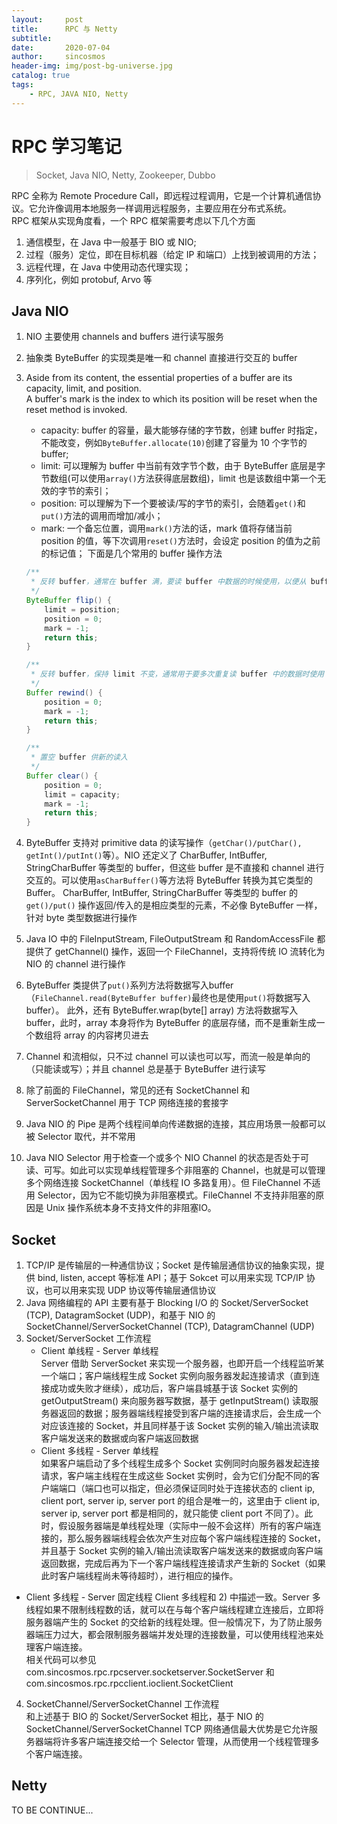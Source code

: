 ```yaml
---
layout:     post
title:      RPC 与 Netty
subtitle:   
date:       2020-07-04
author:     sincosmos
header-img: img/post-bg-universe.jpg
catalog: true
tags:
    - RPC, JAVA NIO, Netty
---  
```


# RPC 学习笔记
> Socket, Java NIO, Netty, Zookeeper, Dubbo  

RPC 全称为 Remote Procedure Call，即远程过程调用，它是一个计算机通信协议。它允许像调用本地服务一样调用远程服务，主要应用在分布式系统。  
RPC 框架从实现角度看，一个 RPC 框架需要考虑以下几个方面
1) 通信模型，在 Java 中一般基于 BIO 或 NIO;  
2) 过程（服务）定位，即在目标机器（给定 IP 和端口）上找到被调用的方法；  
3) 远程代理，在 Java 中使用动态代理实现；  
4) 序列化，例如 protobuf, Arvo 等


## Java NIO
1. NIO 主要使用 channels and buffers 进行读写服务  
2. 抽象类 ByteBuffer 的实现类是唯一和 channel 直接进行交互的 buffer  
3. Aside from its content, the essential properties of a buffer are its capacity, limit, and position.   
   A buffer's mark is the index to which its position will be reset when the reset method is invoked.  
   - capacity: buffer 的容量，最大能够存储的字节数，创建 buffer 时指定，不能改变，例如`ByteBuffer.allocate(10)`创建了容量为 10 个字节的 buffer;
   - limit: 可以理解为 buffer 中当前有效字节个数，由于 ByteBuffer 底层是字节数组(可以使用`array()`方法获得底层数组)，limit 也是该数组中第一个无效的字节的索引；
   - position: 可以理解为下一个要被读/写的字节的索引，会随着`get()`和`put()`方法的调用而增加/减小；
   - mark: 一个备忘位置，调用`mark()`方法的话，mark 值将存储当前 position 的值，等下次调用`reset()`方法时，会设定 position 的值为之前的标记值；
   下面是几个常用的 buffer 操作方法<br/>
   
   ``` java
   /**
    * 反转 buffer，通常在 buffer 满，要读 buffer 中数据的时候使用，以便从 buffer 头部开始读
    */
   ByteBuffer flip() {
       limit = position;
       position = 0;
       mark = -1;
       return this;
   }
   
   /**
    * 反转 buffer，保持 limit 不变，通常用于要多次重复读 buffer 中的数据时使用
    */
   Buffer rewind() {
       position = 0;
       mark = -1;
       return this;
   }
   
   /**
    * 置空 buffer 供新的读入
    */
   Buffer clear() {
       position = 0;
       limit = capacity;
       mark = -1;
       return this;
   }
   ```
   
4. ByteBuffer 支持对 primitive data 的读写操作（`getChar()/putChar(), getInt()/putInt()`等）。NIO 还定义了 CharBuffer, 
   IntBuffer, StringCharBuffer 等类型的 buffer，但这些 buffer 是不直接和 channel 进行交互的。可以使用`asCharBuffer()`等方法将
   ByteBuffer 转换为其它类型的 Buffer。 CharBuffer, IntBuffer, StringCharBuffer 等类型的 buffer 的 `get()/put()` 操作返回/传入的是相应类型的元素，不必像 ByteBuffer 一样，针对 byte 类型数据进行操作
5. Java IO 中的 FileInputStream, FileOutputStream 和 RandomAccessFile 都提供了 getChannel() 操作，返回一个 FileChannel，支持将传统 IO 流转化为 NIO 的 channel 进行操作
6. ByteBuffer 类提供了`put()`系列方法将数据写入buffer（`FileChannel.read(ByteBuffer buffer)`最终也是使用`put()`将数据写入 buffer）。
   此外，还有 ByteBuffer.wrap(byte[] array) 方法将数据写入 buffer，此时，array 本身将作为 ByteBuffer 的底层存储，而不是重新生成一个数组将 array 的内容拷贝进去
7. Channel 和流相似，只不过 channel 可以读也可以写，而流一般是单向的（只能读或写）；并且 channel 总是基于 ByteBuffer 进行读写
8. 除了前面的 FileChannel，常见的还有 SocketChannel 和 ServerSocketChannel 用于 TCP 网络连接的套接字
9. Java NIO 的 Pipe 是两个线程间单向传递数据的连接，其应用场景一般都可以被 Selector 取代，并不常用
10. Java NIO Selector 用于检查一个或多个 NIO Channel 的状态是否处于可读、可写。如此可以实现单线程管理多个非阻塞的 Channel，也就是可以管理多个网络连接 SocketChannel（单线程 IO 多路复用）。但 FileChannel 不适用 Selector，因为它不能切换为非阻塞模式。FileChannel 不支持非阻塞的原因是 Unix 操作系统本身不支持文件的非阻塞IO。
    
    
## Socket
1. TCP/IP 是传输层的一种通信协议；Socket 是传输层通信协议的抽象实现，提供 bind, listen, accept 等标准 API；基于 Sokcet 可以用来实现 TCP/IP 协议，也可以用来实现 UDP 协议等传输层通信协议
2. Java 网络编程的 API 主要有基于 Blocking I/O 的 Socket/ServerSocket (TCP), DatagramSocket (UDP)，和基于 NIO 的 SocketChannel/ServerSocketChannel (TCP), DatagramChannel (UDP)
3. Socket/ServerSocket 工作流程  
   - Client 单线程 - Server 单线程  
   Server 借助 ServerSocket 来实现一个服务器，也即开启一个线程监听某一个端口；客户端线程生成 Socket 实例向服务器发起连接请求（直到连接成功或失败才继续），成功后，客户端县城基于该 Socket 实例的 getOutputStream() 来向服务器写数据，基于 getInputStream() 读取服务器返回的数据；服务器端线程接受到客户端的连接请求后，会生成一个对应该连接的 Socket，并且同样基于该 Socket 实例的输入/输出流读取客户端发送来的数据或向客户端返回数据
   - Client 多线程 - Server 单线程  
	如果客户端启动了多个线程生成多个 Socket 实例同时向服务器发起连接请求，客户端主线程在生成这些 Socket 实例时，会为它们分配不同的客户端端口（端口也可以指定，但必须保证同时处于连接状态的 client ip, client port, server ip, server port 的组合是唯一的，这里由于 client ip, server ip, server port 都是相同的，就只能使 client port 不同了）。此时，假设服务器端是单线程处理（实际中一般不会这样）所有的客户端连接的，那么服务器端线程会依次产生对应每个客户端线程连接的 Socket，并且基于 Socket 实例的输入/输出流读取客户端发送来的数据或向客户端返回数据，完成后再为下一个客户端线程连接请求产生新的 Socket（如果此时客户端线程尚未等待超时），进行相应的操作。  
  - Client 多线程 - Server 固定线程
  Client 多线程和 2) 中描述一致。Server 多线程如果不限制线程数的话，就可以在与每个客户端线程建立连接后，立即将服务器端产生的 Socket 的交给新的线程处理。但一般情况下，为了防止服务器端压力过大，都会限制服务器端并发处理的连接数量，可以使用线程池来处理客户端连接。  
相关代码可以参见 com.sincosmos.rpc.rpcserver.socketserver.SocketServer 和 com.sincosmos.rpc.rpcclient.ioclient.SocketClient
4. SocketChannel/ServerSocketChannel 工作流程  
   和上述基于 BIO 的 Socket/ServerSocket 相比，基于 NIO 的 SocketChannel/ServerSocketChannel TCP 网络通信最大优势是它允许服务器端将许多客户端连接交给一个 Selector 管理，从而使用一个线程管理多个客户端连接。
    
## Netty
TO BE CONTINUE...


